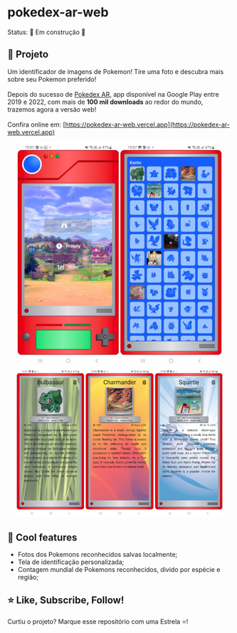 # pokedex-ar-web

Status: 🚧 Em construção 🚧

## 🚀 Projeto
Um identificador de imagens de Pokemon! Tire uma foto e descubra mais sobre seu Pokemon preferido!
</br></br>
Depois do sucesso de [Pokedex AR](https://github.com/Alessandro1918/pokedex-ar), app disponível na Google Play entre 2019 e 2022, com mais de **100 mil downloads** ao redor do mundo, trazemos agora a versão web!
</br></br>
Confira online em: [https://pokedex-ar-web.vercel.app](https://pokedex-ar-web.vercel.app)

<div align="center">
  <img 
    width="45%" alt="print-home" title="print-home" 
    src="github_assets/home.jpg"
  />
  <img 
    width="45%" alt="print-history" title="print-history" 
    src="github_assets/history.jpg"
  />
</div>

<div align="center">
  <img 
    width="30%" alt="print-history-bulbasaur" title="print-history-bulbasaur" 
    src="github_assets/history-bulbasaur.jpg"
  />
  <img 
    width="30%" alt="print-history-charmander" title="print-history-charmander" 
    src="github_assets/history-charmander.jpg"
  />
  <img 
    width="30%" alt="print-history-squirtle" title="print-history-squirtle" 
    src="github_assets/history-squirtle.jpg"
  />
</div>

## 🧊 Cool features
- Fotos dos Pokemons reconhecidos salvas localmente;
- Tela de identificação personalizada;
- Contagem mundial de Pokemons reconhecidos, divido por espécie e região;

## ⭐ Like, Subscribe, Follow!
Curtiu o projeto? Marque esse repositório com uma Estrela ⭐!
